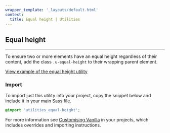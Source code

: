 ```yaml
---
wrapper_template: '_layouts/default.html'
context:
  title: Equal height | Utilities
---
```


## Equal height

<hr>

To ensure two or more elements have an equal height regardless of their content, add the class `.u-equal-height` to their wrapping parent element.

<a href="/docs/examples/utilities/equal-height/" class="js-example">
View example of the equal height utility
</a>

### Import

To import just this utility into your project, copy the snippet below and include it in your main Sass file.

```scss
@import 'utilities_equal-height';
```

For more information see [Customising Vanilla](/customising-vanilla/) in your projects, which includes overrides and importing instructions.
